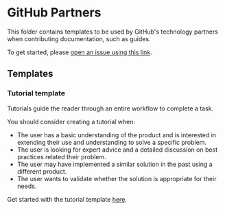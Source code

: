 # GitHub Partners

This folder contains templates to be used by GitHub's technology partners when contributing documentation, such as guides.

To get started, please [open an issue using this link](https://github.com/github/docs/issues/new?template=partner-contributed-documentation.md).

## Templates

### Tutorial template

Tutorials guide the reader through an entire workflow to complete a task.

You should consider creating a tutorial when:

- The user has a basic understanding of the product and is interested in extending their use and understanding to solve a specific problem.
- The user is looking for expert advice and a detailed discussion on best practices related their problem.
- The user may have implemented a similar solution in the past using a different product.
- The user wants to validate whether the solution is appropriate for their needs.

Get started with the tutorial template [here](/contributing/content-templates.md#tutorial).
